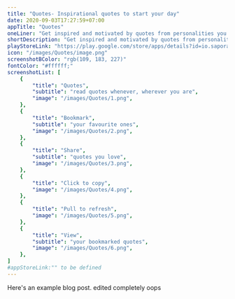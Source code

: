 ```yaml
---
title: "Quotes- Inspirational quotes to start your day"
date: 2020-09-03T17:27:59+07:00
appTitle: "Quotes"
oneLiner: "Get inspired and motivated by quotes from personalities you adore. Save your favourite quotes using bookmark 🏷️ so that you can read your favourite ones with a click!! Isn't awesome??😎😎"
shortDescription: "Get inspired and motivated by quotes from personalities you adore. Save your favourite quotes using bookmark 🏷️ so that you can read your favourite ones with a click!! Isn't awesome??😎😎"
playStoreLink: "https://play.google.com/store/apps/details?id=io.saporainc.quotes"
icon: "/images/Quotes/image.png"
screenshotBColor: "rgb(109, 183, 227)"
fontColor: "#ffffff;"
screenshotList: [
	{
		"title": "Quotes",
		"subtitle": "read quotes whenever, wherever you are",
		"image": "/images/Quotes/1.png",
	},
	{
		"title": "Bookmark",
		"subtitle": "your favourite ones",
		"image": "/images/Quotes/2.png",
	},
	{
		"title": "Share",
		"subtitle": "quotes you love",
		"image": "/images/Quotes/3.png",
	},
	{
		"title": "Click to copy",
		"image": "/images/Quotes/4.png",
	},
	{
		"title": "Pull to refresh",
		"image": "/images/Quotes/5.png",
	},
	{
		"title": "View",
		"subtitle": "your bookmarked quotes",
		"image": "/images/Quotes/6.png",
	},
]
#appStoreLink:"" to be defined
---
```


Here's an example blog post. edited completely oops

